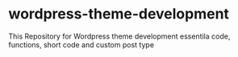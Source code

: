 # wordpress-theme-development
This Repository for Wordpress theme development essentila code, functions, short code and custom post type 
